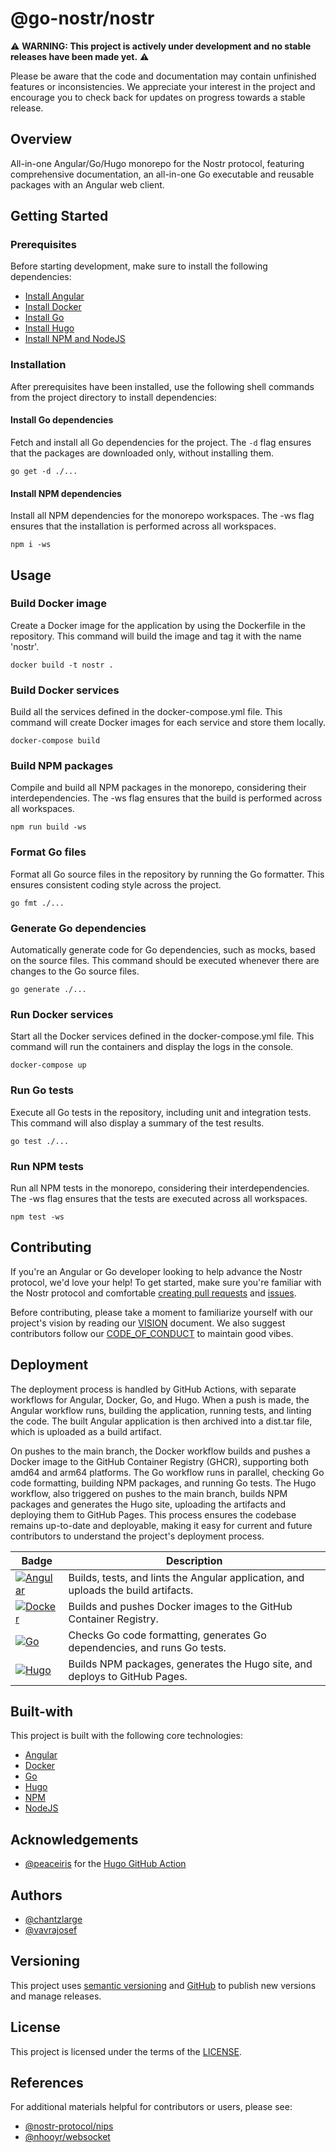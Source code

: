 # @go-nostr/nostr

⚠️ **WARNING: This project is actively under development and no stable releases have been made yet.** ⚠️

Please be aware that the code and documentation may contain unfinished features or inconsistencies. We appreciate your interest in the project and encourage you to check back for updates on progress towards a stable release.

## Overview

All-in-one Angular/Go/Hugo monorepo for the Nostr protocol, featuring comprehensive documentation, an all-in-one Go executable and reusable packages with an Angular web client.

## Getting Started

### Prerequisites

Before starting development, make sure to install the following dependencies:

- [Install Angular](https://angular.io/guide/setup-local)
- [Install Docker](https://docs.docker.com/engine/install/)
- [Install Go](https://go.dev/doc/install)
- [Install Hugo](https://gohugo.io/installation/)
- [Install NPM and NodeJS](https://docs.npmjs.com/downloading-and-installing-node-js-and-npm)

### Installation

After prerequisites have been installed, use the following shell commands from the project directory to install dependencies:

#### Install Go dependencies

Fetch and install all Go dependencies for the project. The `-d` flag ensures that the packages are downloaded only, without installing them.

```shell
go get -d ./...
```

#### Install NPM dependencies

Install all NPM dependencies for the monorepo workspaces. The -ws flag ensures that the installation is performed across all workspaces.

```shell
npm i -ws
```

## Usage

### Build Docker image

Create a Docker image for the application by using the Dockerfile in the repository. This command will build the image and tag it with the name 'nostr'.

```shell
docker build -t nostr .
```

### Build Docker services

Build all the services defined in the docker-compose.yml file. This command will create Docker images for each service and store them locally.

```shell
docker-compose build
```

### Build NPM packages

Compile and build all NPM packages in the monorepo, considering their interdependencies. The -ws flag ensures that the build is performed across all workspaces.

```shell
npm run build -ws
```

### Format Go files

Format all Go source files in the repository by running the Go formatter. This ensures consistent coding style across the project.

```shell
go fmt ./...
```

### Generate Go dependencies

Automatically generate code for Go dependencies, such as mocks, based on the source files. This command should be executed whenever there are changes to the Go source files.

```shell
go generate ./...
```

### Run Docker services

Start all the Docker services defined in the docker-compose.yml file. This command will run the containers and display the logs in the console.

```shell
docker-compose up
```

### Run Go tests

Execute all Go tests in the repository, including unit and integration tests. This command will also display a summary of the test results.

```shell
go test ./...
```

### Run NPM tests

Run all NPM tests in the monorepo, considering their interdependencies. The -ws flag ensures that the tests are executed across all workspaces.

```shell
npm test -ws
```

## Contributing

If you're an Angular or Go developer looking to help advance the Nostr protocol, we'd love your help! To get started, make sure you're familiar with the Nostr protocol and comfortable [creating pull requests](https://docs.github.com/en/pull-requests/collaborating-with-pull-requests/proposing-changes-to-your-work-with-pull-requests/creating-a-pull-request) and [issues](https://docs.github.com/en/issues/tracking-your-work-with-issues/creating-an-issue).

Before contributing, please take a moment to familiarize yourself with our project's vision by reading our [VISION](./VISION.md) document. We also suggest contributors follow our [CODE_OF_CONDUCT](./CODE_OF_CONDUCT.md) to maintain good vibes.

## Deployment

The deployment process is handled by GitHub Actions, with separate workflows for Angular, Docker, Go, and Hugo. When a push is made, the Angular workflow runs, building the application, running tests, and linting the code. The built Angular application is then archived into a dist.tar file, which is uploaded as a build artifact.

On pushes to the main branch, the Docker workflow builds and pushes a Docker image to the GitHub Container Registry (GHCR), supporting both amd64 and arm64 platforms. The Go workflow runs in parallel, checking Go code formatting, building NPM packages, and running Go tests. The Hugo workflow, also triggered on pushes to the main branch, builds NPM packages and generates the Hugo site, uploading the artifacts and deploying them to GitHub Pages. This process ensures the codebase remains up-to-date and deployable, making it easy for current and future contributors to understand the project's deployment process.

| Badge                                                                                                                                                    | Description                                                                        |
|----------------------------------------------------------------------------------------------------------------------------------------------------------|------------------------------------------------------------------------------------|
| [![Angular](https://github.com/go-nostr/nostr/actions/workflows/angular.yml/badge.svg)](https://github.com/go-nostr/nostr/actions/workflows/angular.yml) | Builds, tests, and lints the Angular application, and uploads the build artifacts. |
| [![Docker](https://github.com/go-nostr/nostr/actions/workflows/docker.yml/badge.svg)](https://github.com/go-nostr/nostr/actions/workflows/docker.yml)    | Builds and pushes Docker images to the GitHub Container Registry.                  |
| [![Go](https://github.com/go-nostr/nostr/actions/workflows/go.yml/badge.svg)](https://github.com/go-nostr/nostr/actions/workflows/go.yml)                | Checks Go code formatting, generates Go dependencies, and runs Go tests.           |
| [![Hugo](https://github.com/go-nostr/nostr/actions/workflows/hugo.yml/badge.svg)](https://github.com/go-nostr/nostr/actions/workflows/hugo.yml)          | Builds NPM packages, generates the Hugo site, and deploys to GitHub Pages.         |

## Built-with

This project is built with the following core technologies:

- [Angular](https://angular.io/)
- [Docker](https://docker.com/)
- [Go](https://go.dev/)
- [Hugo](https://gohugo.io/)
- [NPM](https://www.npmjs.com/)
- [NodeJS](https://nodejs.org/en)

## Acknowledgements

- [@peaceiris](https://github.com/peaceiris) for the [Hugo GitHub Action](https://github.com/peaceiris/actions-hugo)

## Authors

- [@chantzlarge](https://github.com/chantzlarge)
- [@vavrajosef](https://github.com/vavrajosef)

## Versioning

This project uses [semantic versioning](https://semver.org) and [GitHub](https://docs.github.com/en/repositories/releasing-projects-on-github/managing-releases-in-a-repository) to publish new versions and manage releases.

## License

This project is licensed under the terms of the [LICENSE](./LICENSE).

## References

For additional materials helpful for contributors or users, please see:

- [@nostr-protocol/nips](https://github.com/nostr-protocol/nips)
- [@nhooyr/websocket](https://github.com/nhooyr/websocket)
